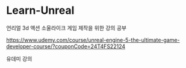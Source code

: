 # Learn-Unreal

언리얼
3d 액션 소울라이크 게임 제작을 위한 강의 공부

https://www.udemy.com/course/unreal-engine-5-the-ultimate-game-developer-course/?couponCode=24T4FS22124

유데미 강의
